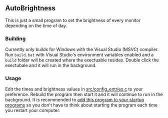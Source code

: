 ## AutoBrightness

This is just a small program to set the brightness of every monitor depending on the time of day. 

### Building

Currently only builds for Windows with the Visual Studio (MSVC) compiler. Run ``build.bat`` with Visual Studio's environment variables
enabled and a ``build`` folder will be created where the exectuable resides. Double click the exectubale and it will run in the background.

### Usage

Edit the times and brightness values in [src/config_entries.c](src/config_entries.c) to your preference. Rebuild the program then start it
and it will continue to run in the background. It is recommended to [add this program to your startup programs](https://support.microsoft.com/en-us/windows/add-an-app-to-run-automatically-at-startup-in-windows-10-150da165-dcd9-7230-517b-cf3c295d89dd) so you
                                                                                                                don't have to think about starting the program each time you restart your computer.
                                                                                                                